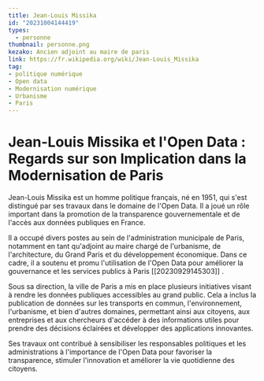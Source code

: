 ```yaml
---
title: Jean-Louis Missika
id: "20231004144419"
types:
  - personne
thumbnail: personne.png
kezako: Ancien adjoint au maire de paris
link: https://fr.wikipedia.org/wiki/Jean-Louis_Missika
tag:
- politique numérique
- Open data
- Modernisation numérique
- Urbanisme
- Paris
---
```

# Jean-Louis Missika et l'Open Data : Regards sur son Implication dans la Modernisation de Paris

Jean-Louis Missika est un homme politique français, né en 1951, qui s'est distingué par ses travaux dans le domaine de l'Open Data. Il a joué un rôle important dans la promotion de la transparence gouvernementale et de l'accès aux données publiques en France.

Il a occupé divers postes au sein de l'administration municipale de Paris, notamment en tant qu'adjoint au maire chargé de l'urbanisme, de l'architecture, du Grand Paris et du développement économique. Dans ce cadre, il a soutenu et promu l'utilisation de l'Open Data pour améliorer la gouvernance et les services publics à Paris [[20230929145303]] .

Sous sa direction, la ville de Paris a mis en place plusieurs initiatives visant à rendre les données publiques accessibles au grand public. Cela a inclus la publication de données sur les transports en commun, l'environnement, l'urbanisme, et bien d'autres domaines, permettant ainsi aux citoyens, aux entreprises et aux chercheurs d'accéder à des informations utiles pour prendre des décisions éclairées et développer des applications innovantes.

Ses travaux ont contribué à sensibiliser les responsables politiques et les administrations à l'importance de l'Open Data pour favoriser la transparence, stimuler l'innovation et améliorer la vie quotidienne des citoyens.

